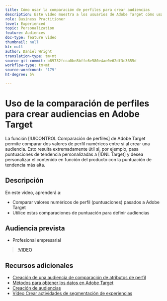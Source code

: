 ```yaml
---
title: Cómo usar la comparación de perfiles para crear audiencias
description: Este vídeo muestra a los usuarios de Adobe Target cómo usar la función Comparación de perfiles para comparar dos valores de perfil numéricos entre sí al crear una audiencia.
role: Business Practitioner
level: Experienced
topic: Personalization
feature: Audiences
doc-type: feature video
thumbnail: null
kt: null
author: Daniel Wright
translation-type: tm+mt
source-git-commit: b89732fcca0be8bffc6e580e4ae0e62df3c3655d
workflow-type: tm+mt
source-wordcount: '179'
ht-degree: 5%

---
```



# Uso de la comparación de perfiles para crear audiencias en Adobe Target

La función [!UICONTROL Comparación de perfiles] de Adobe Target permite comparar dos valores de perfil numéricos entre sí al crear una audiencia. Esto resulta extremadamente útil si, por ejemplo, pasa puntuaciones de tendencia personalizadas a [!DNL Target] y desea personalizar el contenido en función del producto con la puntuación de tendencia más alta.

## Descripción

En este vídeo, aprenderá a:

* Comparar valores numéricos de perfil (puntuaciones) pasados a Adobe Target
* Utilice estas comparaciones de puntuación para definir audiencias

## Audiencia prevista

* Profesional empresarial

>[!VIDEO](https://video.tv.adobe.com/v/23218/?quality=12)

## Recursos adicionales

* [Creación de una audiencia de comparación de atributos de perfil](https://docs.adobe.com/content/help/en/target/using/audiences/create-audiences/creating-a-profile-attribute-comparison-audience.html)
* [Métodos para obtener los datos en Adobe Target](https://docs.adobe.com/content/help/en/target/using/implement-target/before-implement/methods/methods-to-get-data-into-target.html)
* [Creación de audiencias](https://docs.adobe.com/content/help/en/target/using/audiences/create-audiences/create-audience.html)
* [Vídeo Crear actividades de segmentación de experiencias](../activities/create-experience-targeting-activities.md)